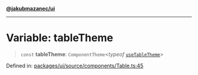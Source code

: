 [**@jakubmazanec/ui**](../README.md)

---

# Variable: tableTheme

> `const` **tableTheme**: `ComponentTheme`\<_typeof_ [`useTableTheme`](useTableTheme.md)\>

Defined in:
[packages/ui/source/components/Table.ts:45](https://github.com/jakubmazanec/tools/blob/c36a857a499e2c0c4f38fc4405cb987b357adf10/packages/ui/source/components/Table.ts#L45)
